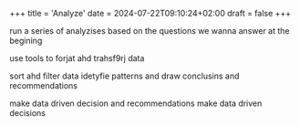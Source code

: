 +++
title = 'Analyze'
date = 2024-07-22T09:10:24+02:00
draft = false
+++

    
run a series of analyzises
based on the questions we wanna answer 
at the begining 



use tools to forjat ahd trahsf9rj data 

sort ahd filter data 
idetyfie patterns and draw conclusins and recommendations 

make data driven decision and recommendations 
make data driven decisions 